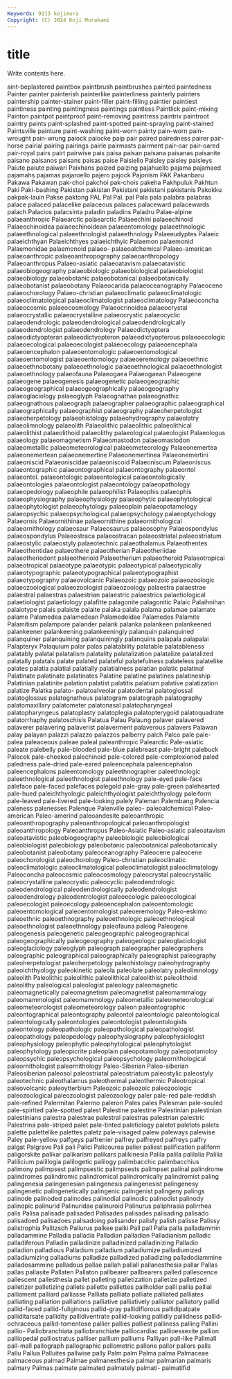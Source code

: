 ```yaml
---
Keywords: 9113 kojimura
Copyright: (C) 2024 Koji Murakami
---
```


# title

Write contents here.



aint-beplastered paintbox paintbrush paintbrushes painted paintedness Painter painter
painterish painterlike painterliness painterly painters paintership painter-stainer paint-filler paint-filling paintier
paintiest paintiness painting paintingness paintings paintless Paintlick paint-mixing Painton paintpot
paintproof paint-removing paintress paintrix paintroot paintry paints paint-splashed paint-spotted paint-spraying
paint-stained Paintsville painture paint-washing paint-worn painty pain-worn pain-wrought pain-wrung paiock
paiocke paip pair paired pairedness pairer pair-horse pairial pairing pairings
pairle pairmasts pairment pair-oar pair-oared pair-royal pairs pairt pairwise pais
paisa paisan paisana paisanas paisanite paisano paisanos paisans paisas paise
Paisiello Paisley paisley paisleys Paiute paiute paiwari Paixhans paized paizing
pajahuello pajama pajamaed pajamahs pajamas pajaroello pajero pajock Pajonism PAK
Pakanbaru Pakawa Pakawan pak-choi pakchoi pak-chois pakeha Pakhpuluk Pakhtun Paki
Paki-bashing Pakistan pakistan Pakistani pakistani pakistanis Pakokku pakpak-lauin Pakse paktong
PAL Pal Pal. pal Pala pala palabra palabras palace palaced
palacelike palaceous palaces palaceward palacewards palach Palacios palacsinta paladin paladins
Paladru Palae-alpine palaeanthropic Palaearctic palaearctic Palaeechini palaeechinoid Palaeechinoidea palaeechinoidean palaeentomology
palaeethnologic palaeethnological palaeethnologist palaeethnology Palaeeudyptes Palaeic palaeichthyan Palaeichthyes palaeichthyic Palaemon
palaemonid Palaemonidae palaemonoid palaeo- palaeoalchemical Palaeo-american palaeoanthropic palaeoanthropography palaeoanthropology Palaeoanthropus
Palaeo-asiatic palaeoatavism palaeoatavistic palaeobiogeography palaeobiologic palaeobiological palaeobiologist palaeobiology palaeobotanic palaeobotanical
palaeobotanically palaeobotanist palaeobotany Palaeocarida palaeoceanography Palaeocene palaeochorology Palaeo-christian palaeoclimatic palaeoclimatologic
palaeoclimatological palaeoclimatologist palaeoclimatology Palaeoconcha palaeocosmic palaeocosmology Palaeocrinoidea palaeocrystal palaeocrystallic palaeocrystalline
palaeocrystic palaeocyclic palaeodendrologic palaeodendrological palaeodendrologically palaeodendrologist palaeodendrology Palaeodictyoptera palaeodictyopteran palaeodictyopteron
palaeodictyopterous palaeoecologic palaeoecological palaeoecologist palaeoecology palaeoencephala palaeoencephalon palaeoentomologic palaeoentomological palaeoentomologist
palaeoentomology palaeoeremology palaeoethnic palaeoethnobotany palaeoethnologic palaeoethnological palaeoethnologist palaeoethnology palaeofauna Palaeogaea
Palaeogaean Palaeogene palaeogene palaeogenesis palaeogenetic palaeogeographic palaeogeographical palaeogeographically palaeogeography palaeoglaciology
palaeoglyph Palaeognathae palaeognathic palaeognathous palaeograph palaeographer palaeographic palaeographical palaeographically palaeographist
palaeography palaeoherpetologist palaeoherpetology palaeohistology palaeohydrography palaeolatry palaeolimnology palaeolith Palaeolithic palaeolithic
palaeolithical palaeolithist palaeolithoid palaeolithy palaeological palaeologist Palaeologus palaeology palaeomagnetism Palaeomastodon
palaeomastodon palaeometallic palaeometeorological palaeometeorology Palaeonemertea palaeonemertean palaeonemertine Palaeonemertinea Palaeonemertini palaeoniscid
Palaeoniscidae palaeoniscoid Palaeoniscum Palaeoniscus palaeontographic palaeontographical palaeontography palaeontol palaeontol. palaeontologic
palaeontological palaeontologically palaeontologies palaeontologist palaeontology palaeopathology palaeopedology palaeophile palaeophilist Palaeophis
palaeophis palaeophysiography palaeophysiology palaeophytic palaeophytological palaeophytologist palaeophytology palaeoplain palaeopotamology palaeopsychic
palaeopsychological palaeopsychology palaeoptychology Palaeornis Palaeornithinae palaeornithine palaeornithological palaeornithology palaeosaur Palaeosaurus
palaeosophy Palaeospondylus palaeospondylus Palaeostraca palaeostracan palaeostriatal palaeostriatum palaeostylic palaeostyly palaeotechnic
palaeothalamus Palaeothentes Palaeothentidae palaeothere palaeotherian Palaeotheriidae palaeotheriodont palaeotherioid Palaeotherium palaeotheroid
Palaeotropical palaeotropical palaeotype palaeotypic palaeotypical palaeotypically palaeotypographic palaeotypographical palaeotypographist palaeotypography
palaeovolcanic Palaeozoic palaeozoic palaeozoologic palaeozoological palaeozoologist palaeozoology palaestra palaestrae palaestral
palaestras palaestrian palaestric palaestrics palaetiological palaetiologist palaetiology palafitte palagonite palagonitic
Palaic Palaihnihan palaiotype palais palaiste palaite palaka palala palama palamae
palamate palame Palamedea palamedean Palamedeidae Palamedes Palamite Palamitism palampore palander
palank palanka palankeen palankeened palankeener palankeening palankeeningly palanquin palanquined palanquiner
palanquining palanquiningly palanquins palapala palapalai Palapteryx Palaquium palar palas palatability
palatable palatableness palatably palatal palatalism palatality palatalization palatalize palatalized palatally
palatals palate palated palateful palatefulness palateless palatelike palates palatia palatial
palatially palatialness palatian palatic palatinal Palatinate palatinate palatinates Palatine palatine
palatines palatineship Palatinian palatinite palation palatist palatitis palatium palative palatization
palatize Palatka palato- palatoalveolar palatodental palatoglossal palatoglossus palatognathous palatogram palatograph
palatography palatomaxillary palatometer palatonasal palatopharyngeal palatopharyngeus palatoplasty palatoplegia palatopterygoid palatoquadrate
palatorrhaphy palatoschisis Palatua Palau Palaung palaver palavered palaverer palavering palaverist
palaverment palaverous palavers Palawan palay palayan palazzi palazzo palazzos palberry
palch Palco pale pale- palea paleaceous paleae paleal paleanthropic Palearctic
Pale-asiatic paleate palebelly pale-blooded pale-blue palebreast pale-bright palebuck Palecek pale-cheeked
palechinoid pale-colored pale-complexioned paled paledness pale-dried pale-eared paleencephala paleencephalon paleencephalons
paleentomology paleethnographer paleethnologic paleethnological paleethnologist paleethnology pale-eyed pale-face paleface pale-faced
palefaces palegold pale-gray pale-green palehearted pale-hued paleichthyologic paleichthyologist paleichthyology paleiform
pale-leaved pale-livered pale-looking palely Paleman Palembang Palencia paleness palenesses Palenque
Palenville paleo- paleoalchemical Paleo-american Paleo-amerind paleoandesite paleoanthropic paleoanthropography paleoanthropological paleoanthropologist
paleoanthropology Paleoanthropus Paleo-Asiatic Paleo-asiatic paleoatavism paleoatavistic paleobiogeography paleobiologic paleobiological paleobiologist
paleobiology paleobotanic paleobotanical paleobotanically paleobotanist paleobotany paleoceanography Paleocene paleocene paleochorologist
paleochorology Paleo-christian paleoclimatic paleoclimatologic paleoclimatological paleoclimatologist paleoclimatology Paleoconcha paleocosmic paleocosmology
paleocrystal paleocrystallic paleocrystalline paleocrystic paleocyclic paleodendrologic paleodendrological paleodendrologically paleodendrologist paleodendrology
paleodentrologist paleoecologic paleoecological paleoecologist paleoecology paleoencephalon paleoentomologic paleoentomological paleoentomologist paleoeremology
Paleo-eskimo paleoethnic paleoethnography paleoethnologic paleoethnological paleoethnologist paleoethnology paleofauna paleog Paleogene
paleogenesis paleogenetic paleogeographic paleogeographical paleogeographically paleogeography paleogeologic paleoglaciologist paleoglaciology paleoglyph
paleograph paleographer paleographers paleographic paleographical paleographically paleographist paleography paleoherpetologist paleoherpetology
paleohistology paleohydrography paleoichthyology paleokinetic paleola paleolate paleolatry paleolimnology paleolith Paleolithic
paleolithic paleolithical paleolithist paleolithoid paleolithy paleological paleologist paleology paleomagnetic paleomagnetically
paleomagnetism paleomagnetist paleomammalogy paleomammologist paleomammology paleometallic paleometeorological paleometeorologist paleometeorology paleon
paleontographic paleontographical paleontography paleontol paleontologic paleontological paleontologically paleontologies paleontologist paleontologists
paleontology paleopathologic paleopathological paleopathologist paleopathology paleopedology paleophysiography paleophysiologist paleophysiology paleophytic
paleophytological paleophytologist paleophytology paleopicrite paleoplain paleopotamology paleopotamoloy paleopsychic paleopsychological paleopsychology
paleornithological paleornithologist paleornithology Paleo-Siberian Paleo-siberian Paleosiberian paleosol paleostriatal paleostriatum paleostylic
paleostyly paleotechnic paleothalamus paleothermal paleothermic Paleotropical paleovolcanic paleoytterbium Paleozoic paleozoic
paleozoologic paleozoological paleozoologist paleozoology paler pale-red pale-reddish pale-refined Palermitan Palermo
paleron Pales pales Palesman pale-souled pale-spirited pale-spotted palest Palestine palestine
Palestinian palestinian palestinians palestra palestrae palestral palestras palestrian palestric Palestrina
pale-striped palet pale-tinted paletiology paletot paletots palets palette palettelike palettes
paletz pale-visaged palew paleways palewise Paley pale-yellow palfgeys palfrenier palfrey
palfreyed palfreys palfry palgat Palgrave Pali pali Palici Palicourea palier
paliest palification paliform paligorskite palikar palikarism palikars palikinesia Palila palila
palilalia Palilia Palilicium palillogia palilogetic palilogy palimbacchic palimbacchius palimony palimpsest
palimpsestic palimpsests palimpset palinal palindrome palindromes palindromic palindromical palindromically palindromist
paling palingenesia palingenesian palingenesis palingenesist palingenesy palingenetic palingenetically palingenic palingenist
palingeny palings palinode palinoded palinodes palinodial palinodic palinodist palinody palinopic
palinurid Palinuridae palinuroid Palinurus paliphrasia palirrhea palis Palisa palisade palisaded
Palisades palisades palisading palisado palisadoed palisadoes palisadoing palisander palisfy palish
palisse Palissy palistrophia Palitzsch Paliurus palkee palki Pall pall Palla
palla palladammin palladammine Palladia palladia Palladian palladian Palladianism palladic palladiferous
Palladin palladinize palladinized palladinizing Palladio palladion palladious Palladium palladium palladiumize
palladiumized palladiumizing palladiums palladize palladized palladizing palladodiammine palladosammine palladous pallae
pallah pallall pallanesthesia pallar Pallas pallas pallasite Pallaten Pallaton pallbearer
pallbearers palled pallescence pallescent pallesthesia pallet palleting palletization palletize palletized
palletizer palletizing pallets pallette pallettes pallholder palli pallia pallial palliament
palliard palliasse Palliata palliata palliate palliated palliates palliating palliation palliations
palliative palliatively palliator palliatory pallid pallid-faced pallid-fuliginous pallid-gray pallidiflorous pallidipalpate
palliditarsate pallidity pallidiventrate pallid-looking pallidly pallidness pallid-ochraceous pallid-tomentose pallier pallies
palliest palliness palling Pallini pallio- Palliobranchiata palliobranchiate palliocardiac pallioessexite pallion
palliopedal palliostratus palliser pallium palliums Palliyan pall-like Pallmall pall-mall pallograph
pallographic pallometric pallone pallor pallors palls Pallu Pallua Palluites pallwise
pally Palm palm Palma palma Palmaceae palmaceous palmad Palmae palmanesthesia
palmar palmarian palmaris palmary Palmas palmate palmated palmately palmati- palmatifid
